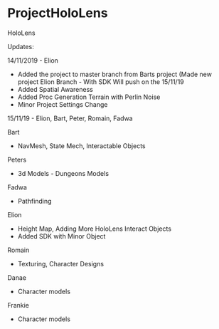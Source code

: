 # ProjectHoloLens
HoloLens



Updates:

14/11/2019 - Elion
  - Added the project to master branch from Barts project (Made new project Elion Branch - With SDK Will push on the 15/11/19
  - Added Spatial Awareness
  - Added Proc Generation Terrain with Perlin Noise
  - Minor Project Settings Change
  
15/11/19 - Elion, Bart, Peter, Romain, Fadwa
  
  Bart 
  - NavMesh, State Mech, Interactable Objects
  
  Peters
  - 3d Models - Dungeons Models
  
  Fadwa
  - Pathfinding
  
  Elion 
  - Height Map, Adding More HoloLens Interact Objects
  - Added SDK with Minor Object
  
  Romain
  - Texturing, Character Designs

  Danae
  - Character models
  
  Frankie
  - Character models
